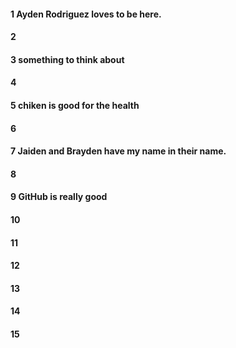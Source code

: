 #### 1 Ayden Rodriguez loves to be here.
#### 2
#### 3 something to think about
#### 4
#### 5 chiken is good for the health
#### 6
#### 7 Jaiden and Brayden have my name in their name.
#### 8
#### 9 GitHub is really good
#### 10
#### 11
#### 12
#### 13
#### 14
#### 15